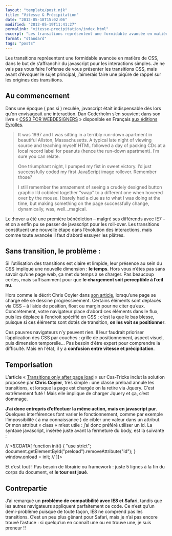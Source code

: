```yaml
---
layout: "template/post.njk"
title: "Vitesse & Précipitation"
date: "2012-05-18T15:02:06"
modified: "2012-05-19T11:41:27"
permalink: "vitesse-precipitation/index.html"
excerpt: "Les transitions représentent une formidable avancée en matière de CSS, dans le but de s’affranchir du javascript pour les interactions simples. Je ne vais pas vous faire l’offense de vous présenter les transitions CSS, mais avant d’évoquer le sujet principal, j’aimerais faire une piqûre de rappel sur les origines des transitions. Au commencement Dans une […]"
format: "standard"
tags: "posts"
---
```

Les transitions représentent une formidable avancée en matière de CSS, dans le but de s’affranchir du javascript pour les interactions simples. Je ne vais pas vous faire l’offense de vous présenter les transitions CSS, mais avant d’évoquer le sujet principal, j’aimerais faire une piqûre de rappel sur les origines des transitions.

## Au commencement

Dans une époque ( pas si ) reculée, javascript était indispensable dès lors qu’on envisageait une interaction. Dan Cederholm s’en souvient dans son livre «&nbsp;[CSS3 FOR WEBDESIGNERS](https://www.abookapart.com/products/css3-for-web-designers)&nbsp;» disponible en Français [aux éditions Eyrolles](https://www.eyrolles.com/Informatique/Livre/css3-pour-les-web-designers-9782212129878).

> It was 1997 and I was sitting in a terribly run-down apartment in beautiful Allston, Massachusetts. A typical late night of viewing source and teaching myself HTML followed a day of packing CDs at a local record label for peanuts (hence the run-down apartment). I’m sure you can relate.
> 
> One triumphant night, I pumped my fist in sweet victory. I’d just successfully coded my first JavaScript image rollover. Remember those?
> 
> I still remember the amazement of seeing a crudely designed button graphic I’d cobbled together “swap” to a different one when hovered over by the mouse. I barely had a clue as to what I was doing at the time, but making something on the page successfully change, dynamically, was, well…magical.

Le :hover a été une première bénédiction – malgré ses différends avec IE7 – et on a enfin pu se passer de javascript pour les roll-over. Les transitions constituent une nouvelle étape dans l’évolution des interactions, mais comme toute avancée il faut d’abord essuyer les plâtres.

## Sans transition, le problème :

Si l’utilisation des transitions est claire et limpide, leur présence au sein du CSS implique une nouvelle dimension : **le temps**. Hors vous n’êtes pas sans savoir qu’une page web, ça met du temps à se charger. Pas beaucoup certes, mais suffisamment pour que **le chargement soit perceptible à l’œil nu**.

Hors comme le décrit Chris Coyier dans [son article](https://css-tricks.com/transitions-only-after-page-load/), lorsqu’une page se charge elle se dessine progressivement. Certains éléments sont déplacés via CSS – à l’aide de position, float ou margin pour ne citer qu’eux. Concrètement, votre navigateur place d’abord ces éléments dans le flux, puis les déplace à l’endroit spécifié en CSS ; c’est la que le bas blesse, puisque si ces éléments sont dotés de transition, **on les voit se positionner**.

Ces pauvres navigateurs n’y peuvent rien. Il leur faudrait prioriser l’application des CSS par couches : grille de positionnement, aspect visuel, puis dimension temporelle… Pas besoin d’être expert pour comprendre la difficulté. Mais en l’état, il y a **confusion entre vitesse et précipitation**.

## Temporisation

L’article «&nbsp;[Transitions only after page load](https://css-tricks.com/transitions-only-after-page-load/)&nbsp;» sur Css-Tricks inclut la solution proposée par&nbsp;**Chris Coyier**, très simple : une classe preload annule les transitions, et lorsque la page est chargée on la retire via Jquery. C’est extrêmement futé ! Mais elle implique de charger Jquery et ça, c’est dommage.

**J’ai donc entrepris d’effectuer la même action, mais en javascript pur**. Quelques interférences font varier le fonctionnement, comme par exemple l’impossibilité ( à ma connaissance ) de cibler une valeur dans un attribut. Or mon attribut «&nbsp;class&nbsp;» m’est utile : j’ai donc préféré utiliser un id. La syntaxe javascript, insérée juste avant la fermeture du body, est la suivante :

// <!\[CDATA\[
  function init() {
  "use strict";
  document.getElementById("preload").removeAttribute("id");
  }
  window.onload = init;
// \]\]>

Et c’est tout ! Pas besoin de librairie ou framework : juste 5 lignes à la fin du corps du document, et **le tour est joué**.

## Contrepartie

J’ai remarqué un **problème de compatibilité avec IE8 et Safari**, tandis que les autres navigateurs appliquent parfaitement ce code. Ce n’est qu’un demi-problème puisque de toute façon, IE8 ne comprend pas les transitions. C’est un peu plus gênant pour Safari, mais je n’ai pas encore trouvé l’astuce : si quelqu’un en connaît une ou en trouve une, je suis preneur !!
